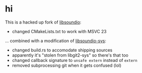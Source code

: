 # hi

This is a hacked up fork of [libsoundio](https://github.com/andrewrk/libsoundio.git):

- changed CMakeLists.txt to work with MSVC 23

... combined with a modification of [libsoundio-sys](https://github.com/RamiHg/soundio-rs.git):

- changed build.rs to accomodate shipping sources
- apparently it's "stolen from libgit2-sys" so there's that too
- changed callback signature to `unsafe extern` instead of `extern`
- removed subprocessing git when it gets confused (lol)
